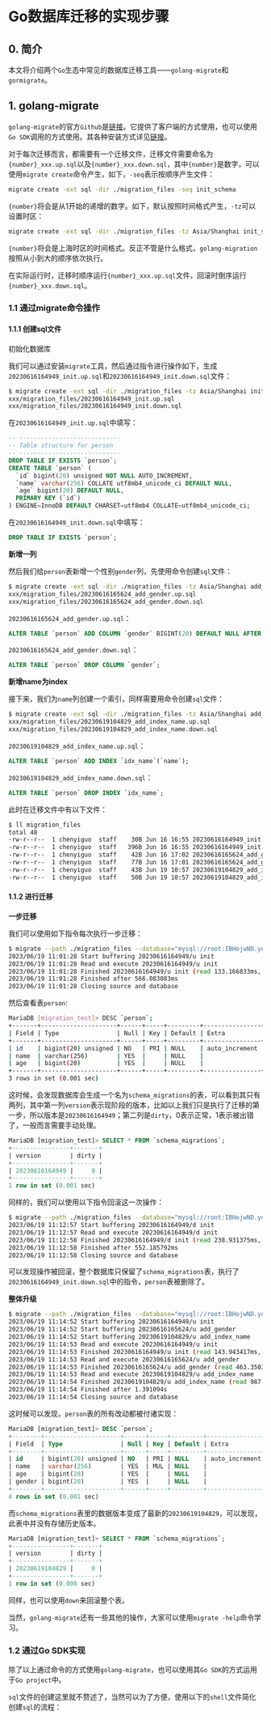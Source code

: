 # Go数据库迁移的实现步骤

## 0. 简介

本文将介绍两个`Go`生态中常见的数据库迁移工具——`golang-migrate`和`gormigrate`。

## 1. golang-migrate

`golang-migrate`的官方`Github`是[链接](https://github.com/golang-migrate/migrate)。它提供了客户端的方式使用，也可以使用`Go SDK`调用的方式使用。其各种安装方式详见[链接](https://github.com/golang-migrate/migrate/tree/master/cmd/migrate)。

对于每次迁移而言，都需要有一个迁移文件，迁移文件需要命名为`{number}_xxx.up.sql`以及`{number}_xxx.down.sql`，其中`{number}`是数字，可以使用`migrate create`命令产生，如下，`-seq`表示按顺序产生文件：

```bash
migrate create -ext sql -dir ./migration_files -seq init_schema 
```

`{number}`将会是从1开始的递增的数字。如下，默认按照时间格式产生，`-tz`可以设置时区：

```bash
migrate create -ext sql -dir ./migration_files -tz Asia/Shanghai init_schema 
```

`{number}`将会是上海时区的时间格式。反正不管是什么格式，`golang-migration`按照从小到大的顺序依次执行。

在实际运行时，迁移时顺序运行`{number}_xxx.up.sql`文件，回滚时倒序运行`{number}_xxx.down.sql`。

### 1.1 通过migrate命令操作

#### 1.1.1 创建sql文件

初始化数据库

我们可以通过安装`migrate`工具，然后通过指令进行操作如下，生成`20230616164949_init.up.sql`和`20230616164949_init.down.sql`文件：

```bash
$ migrate create -ext sql -dir ./migration_files -tz Asia/Shanghai init       
xxx/migration_files/20230616164949_init.up.sql
xxx/migration_files/20230616164949_init.down.sql
```

在`20230616164949_init.up.sql`中填写：

```sql
-- ----------------------------
-- Table structure for person
-- ----------------------------
DROP TABLE IF EXISTS `person`;
CREATE TABLE `person` (
  `id` bigint(20) unsigned NOT NULL AUTO_INCREMENT,
  `name` varchar(256) COLLATE utf8mb4_unicode_ci DEFAULT NULL,
  `age` bigint(20) DEFAULT NULL,
  PRIMARY KEY (`id`)
) ENGINE=InnoDB DEFAULT CHARSET=utf8mb4 COLLATE=utf8mb4_unicode_ci;
```

在`20230616164949_init.down.sql`中填写：

```sql
DROP TABLE IF EXISTS `person`; 
```

**新增一列**

然后我们给`person`表新增一个性别`gender`列，先使用命令创建`sql`文件：

```bash
$ migrate create -ext sql -dir ./migration_files -tz Asia/Shanghai add_gender
xxx/migration_files/20230616165624_add_gender.up.sql
xxx/migration_files/20230616165624_add_gender.down.sql
```

`20230616165624_add_gender.up.sql`：

```sql
ALTER TABLE `person` ADD COLUMN `gender` BIGINT(20) DEFAULT NULL AFTER `age`; 
```

`20230616165624_add_gender.down.sql`：

```sql
ALTER TABLE `person` DROP COLUMN `gender`; 
```

**新增name为index**

接下来，我们为`name`列创建一个索引，同样需要用命令创建`sql`文件：

```bash
$ migrate create -ext sql -dir ./migration_files -tz Asia/Shanghai add_index_name                                                                          
xxx/migration_files/20230619104829_add_index_name.up.sql
xxx/migration_files/20230619104829_add_index_name.down.sql
```

`20230619104829_add_index_name.up.sql`：

```sql
ALTER TABLE `person` ADD INDEX `idx_name`(`name`); 
```

`20230619104829_add_index_name.down.sql`：

```sql
ALTER TABLE `person` DROP INDEX `idx_name`; 
```

此时在迁移文件中有以下文件：

```bash
$ ll migration_files
total 48
-rw-r--r--  1 chenyiguo  staff    30B Jun 16 16:55 20230616164949_init.down.sql
-rw-r--r--  1 chenyiguo  staff   396B Jun 16 16:55 20230616164949_init.up.sql
-rw-r--r--  1 chenyiguo  staff    42B Jun 16 17:02 20230616165624_add_gender.down.sql
-rw-r--r--  1 chenyiguo  staff    77B Jun 16 17:01 20230616165624_add_gender.up.sql
-rw-r--r--  1 chenyiguo  staff    43B Jun 19 10:57 20230619104829_add_index_name.down.sql
-rw-r--r--  1 chenyiguo  staff    50B Jun 19 10:57 20230619104829_add_index_name.up.sql
```

#### 1.1.2 进行迁移

**一步迁移**

我们可以使用如下指令每次执行一步迁移：

```bash
$ migrate --path ./migration_files --database="mysql://root:IBHojwND.yo@tcp(10.117.49.6:13306)/migration_test?charset=utf8mb4&parseTime=true" -verbose up 1
2023/06/19 11:01:28 Start buffering 20230616164949/u init
2023/06/19 11:01:28 Read and execute 20230616164949/u init
2023/06/19 11:01:28 Finished 20230616164949/u init (read 133.166833ms, ran 286.737042ms)
2023/06/19 11:01:28 Finished after 566.083083ms
2023/06/19 11:01:28 Closing source and database
```

然后查看表`person`:

```bash
MariaDB [migration_test]> DESC `person`;
+-------+---------------------+------+-----+---------+----------------+
| Field | Type                | Null | Key | Default | Extra          |
+-------+---------------------+------+-----+---------+----------------+
| id    | bigint(20) unsigned | NO   | PRI | NULL    | auto_increment |
| name  | varchar(256)        | YES  |     | NULL    |                |
| age   | bigint(20)          | YES  |     | NULL    |                |
+-------+---------------------+------+-----+---------+----------------+
3 rows in set (0.001 sec)
```

这时候，会发现数据库会生成一个名为`schema_migrations`的表，可以看到其只有两列，其中第一列`version`表示现阶段的版本，比如以上我们只是执行了迁移的第一步，所以版本是`20230616164949`；第二列是`dirty`，0表示正常，1表示被出错了，一般而言需要手动处理。

```sql
MariaDB [migration_test]> SELECT * FROM `schema_migrations`;
+----------------+-------+
| version        | dirty |
+----------------+-------+
| 20230616164949 |     0 |
+----------------+-------+
1 row in set (0.001 sec)
```

同样的，我们可以使用以下指令回滚这一次操作：

```bash
$ migrate --path ./migration_files --database="mysql://root:IBHojwND.yo@tcp(10.117.49.6:13306)/migration_test?charset=utf8mb4&parseTime=true" -verbose down 1
2023/06/19 11:12:57 Start buffering 20230616164949/d init
2023/06/19 11:12:57 Read and execute 20230616164949/d init
2023/06/19 11:12:58 Finished 20230616164949/d init (read 238.931375ms, ran 167.683125ms)
2023/06/19 11:12:58 Finished after 552.185792ms
2023/06/19 11:12:58 Closing source and database
```

可以发现操作被回滚，整个数据库只保留了`schema_migrations`表，执行了`20230616164949_init.down.sql`中的指令，`person`表被删除了。

**整体升级**

```bash
$ migrate --path ./migration_files --database="mysql://root:IBHojwND.yo@tcp(10.117.49.6:13306)/migration_test?charset=utf8mb4&parseTime=true" -verbose up    
2023/06/19 11:14:52 Start buffering 20230616164949/u init
2023/06/19 11:14:52 Start buffering 20230616165624/u add_gender
2023/06/19 11:14:52 Start buffering 20230619104829/u add_index_name
2023/06/19 11:14:53 Read and execute 20230616164949/u init
2023/06/19 11:14:53 Finished 20230616164949/u init (read 143.943417ms, ran 167.257042ms)
2023/06/19 11:14:53 Read and execute 20230616165624/u add_gender
2023/06/19 11:14:53 Finished 20230616165624/u add_gender (read 463.350333ms, ran 304.728208ms)
2023/06/19 11:14:53 Read and execute 20230619104829/u add_index_name
2023/06/19 11:14:54 Finished 20230619104829/u add_index_name (read 987.893333ms, ran 227.057417ms)
2023/06/19 11:14:54 Finished after 1.391094s
2023/06/19 11:14:54 Closing source and database
```

这时候可以发现，`person`表的所有改动都被付诸实现：

```sql
MariaDB [migration_test]> DESC `person`;
+--------+---------------------+------+-----+---------+----------------+
| Field  | Type                | Null | Key | Default | Extra          |
+--------+---------------------+------+-----+---------+----------------+
| id     | bigint(20) unsigned | NO   | PRI | NULL    | auto_increment |
| name   | varchar(256)        | YES  | MUL | NULL    |                |
| age    | bigint(20)          | YES  |     | NULL    |                |
| gender | bigint(20)          | YES  |     | NULL    |                |
+--------+---------------------+------+-----+---------+----------------+
4 rows in set (0.001 sec)
```

而`schema_migrations`表里的数据版本变成了最新的`20230619104829`，可以发现，此表中并没有存储历史版本。

```sql
MariaDB [migration_test]> SELECT * FROM `schema_migrations`;
+----------------+-------+
| version        | dirty |
+----------------+-------+
| 20230619104829 |     0 |
+----------------+-------+
1 row in set (0.000 sec)
```

同样，也可以使用`down`来回滚整个表。

当然，`golang-migrate`还有一些其他的操作，大家可以使用`migrate -help`命令学习。

### 1.2 通过Go SDK实现

除了以上通过命令的方式使用`golang-migrate`，也可以使用其`Go SDK`的方式运用于`Go project`中。

`sql`文件的创建这里就不赘述了，当然可以为了方便，使用以下的`shell`文件简化创建`sql`的流程：

```bash

```